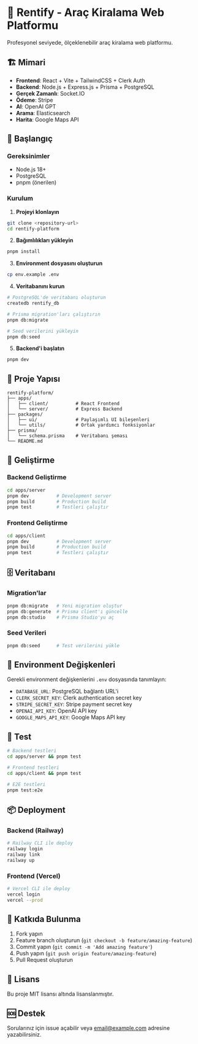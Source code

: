 # 🚗 Rentify - Araç Kiralama Web Platformu

Profesyonel seviyede, ölçeklenebilir araç kiralama web platformu.

## 🏗️ Mimari

- **Frontend**: React + Vite + TailwindCSS + Clerk Auth
- **Backend**: Node.js + Express.js + Prisma + PostgreSQL
- **Gerçek Zamanlı**: Socket.IO
- **Ödeme**: Stripe
- **AI**: OpenAI GPT
- **Arama**: Elasticsearch
- **Harita**: Google Maps API

## 🚀 Başlangıç

### Gereksinimler

- Node.js 18+
- PostgreSQL
- pnpm (önerilen)

### Kurulum

1. **Projeyi klonlayın**
```bash
git clone <repository-url>
cd rentify-platform
```

2. **Bağımlılıkları yükleyin**
```bash
pnpm install
```

3. **Environment dosyasını oluşturun**
```bash
cp env.example .env
```

4. **Veritabanını kurun**
```bash
# PostgreSQL'de veritabanı oluşturun
createdb rentify_db

# Prisma migration'ları çalıştırın
pnpm db:migrate

# Seed verilerini yükleyin
pnpm db:seed
```

5. **Backend'i başlatın**
```bash
pnpm dev
```

## 📁 Proje Yapısı

```
rentify-platform/
├── apps/
│   ├── client/          # React Frontend
│   └── server/          # Express Backend
├── packages/
│   ├── ui/              # Paylaşımlı UI bileşenleri
│   └── utils/           # Ortak yardımcı fonksiyonlar
├── prisma/
│   └── schema.prisma    # Veritabanı şeması
└── README.md
```

## 🔧 Geliştirme

### Backend Geliştirme

```bash
cd apps/server
pnpm dev          # Development server
pnpm build        # Production build
pnpm test         # Testleri çalıştır
```

### Frontend Geliştirme

```bash
cd apps/client
pnpm dev          # Development server
pnpm build        # Production build
pnpm test         # Testleri çalıştır
```

## 🗄️ Veritabanı

### Migration'lar

```bash
pnpm db:migrate   # Yeni migration oluştur
pnpm db:generate  # Prisma client'ı güncelle
pnpm db:studio    # Prisma Studio'yu aç
```

### Seed Verileri

```bash
pnpm db:seed      # Test verilerini yükle
```

## 🔐 Environment Değişkenleri

Gerekli environment değişkenlerini `.env` dosyasında tanımlayın:

- `DATABASE_URL`: PostgreSQL bağlantı URL'i
- `CLERK_SECRET_KEY`: Clerk authentication secret key
- `STRIPE_SECRET_KEY`: Stripe payment secret key
- `OPENAI_API_KEY`: OpenAI API key
- `GOOGLE_MAPS_API_KEY`: Google Maps API key

## 🧪 Test

```bash
# Backend testleri
cd apps/server && pnpm test

# Frontend testleri
cd apps/client && pnpm test

# E2E testleri
pnpm test:e2e
```

## 📦 Deployment

### Backend (Railway)

```bash
# Railway CLI ile deploy
railway login
railway link
railway up
```

### Frontend (Vercel)

```bash
# Vercel CLI ile deploy
vercel login
vercel --prod
```

## 🤝 Katkıda Bulunma

1. Fork yapın
2. Feature branch oluşturun (`git checkout -b feature/amazing-feature`)
3. Commit yapın (`git commit -m 'Add amazing feature'`)
4. Push yapın (`git push origin feature/amazing-feature`)
5. Pull Request oluşturun

## 📄 Lisans

Bu proje MIT lisansı altında lisanslanmıştır.

## 🆘 Destek

Sorularınız için issue açabilir veya [email@example.com](mailto:email@example.com) adresine yazabilirsiniz. 
